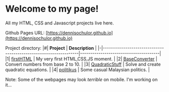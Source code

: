# Welcome to my page!
All my HTML, CSS and Javascript projects live here.

Github Pages URL: [https://dennisochulor.github.io](https://dennisochulor.github.io)

Project directory:
|#| **Project**                                                      | **Description**                       |
|-|------------------------------------------------------------------|---------------------------------------|
|1| [firstHTML](https://dennisochulor.github.io/firstHTML)           | My very first HTML,CSS,JS moment.     |
|2| [BaseConverter](https://dennisochulor.github.io/BaseConverter)   | Convert numbers from base 2 to 10.    |
|3| [QuadraticStuff](https://dennisochulor.github.io/QuadraticStuff) | Solve and create quadratic equations. |
|4| [politikus](https://dennisochulor.github.io/politikus)           | Some casual Malaysian politics.       |

Note: Some of the webpages may look *terrible* on mobile. I'm working on it...
